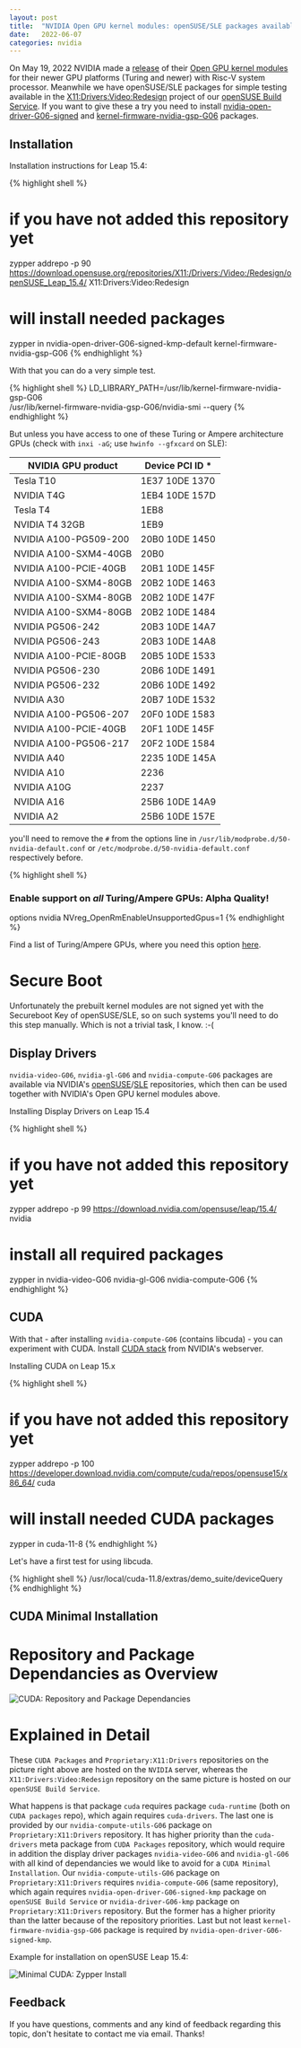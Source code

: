 ```yaml
---
layout: post
title:  "NVIDIA Open GPU kernel modules: openSUSE/SLE packages available"
date:   2022-06-07
categories: nvidia
---
```

On May 19, 2022 NVIDIA made a [release][nvidia-release] of their [Open GPU kernel modules][opengpu-github] for their newer GPU platforms (Turing and newer) with Risc-V system processor. Meanwhile we have openSUSE/SLE packages for simple testing available in the [X11:Drivers:Video:Redesign][x11-drivers-video-redesign] project of our [openSUSE Build Service][obs]. If you want to give these a try you need to install [nvidia-open-driver-G06-signed][kmp] and [kernel-firmware-nvidia-gsp-G06][firmware] packages.

## Installation

Installation instructions for Leap 15.4:

{% highlight shell %}
# if you have not added this repository yet
zypper addrepo -p 90 https://download.opensuse.org/repositories/X11:/Drivers:/Video:/Redesign/openSUSE_Leap_15.4/   X11:Drivers:Video:Redesign
# will install needed packages
zypper in nvidia-open-driver-G06-signed-kmp-default kernel-firmware-nvidia-gsp-G06
{% endhighlight %}

With that you can do a very simple test.

{% highlight shell %}
LD_LIBRARY_PATH=/usr/lib/kernel-firmware-nvidia-gsp-G06 \
/usr/lib/kernel-firmware-nvidia-gsp-G06/nvidia-smi --query
{% endhighlight %}

But unless you have access to one of these Turing or Ampere architecture GPUs (check with `inxi -aG`; use `hwinfo --gfxcard` on SLE):

| NVIDIA GPU product | Device PCI ID * |
|--------------------|-----------------|
| Tesla T10 | 1E37 10DE 1370 |
| NVIDIA T4G                           | 1EB4 10DE 157D |
| Tesla T4                             | 1EB8           |
| NVIDIA T4 32GB                       | 1EB9           |
| NVIDIA A100-PG509-200                | 20B0 10DE 1450 |
| NVIDIA A100-SXM4-40GB                | 20B0           |
| NVIDIA A100-PCIE-40GB                | 20B1 10DE 145F |
| NVIDIA A100-SXM4-80GB                | 20B2 10DE 1463 |
| NVIDIA A100-SXM4-80GB                | 20B2 10DE 147F |
| NVIDIA A100-SXM4-80GB                | 20B2 10DE 1484 |
| NVIDIA PG506-242                     | 20B3 10DE 14A7 |
| NVIDIA PG506-243                     | 20B3 10DE 14A8 |
| NVIDIA A100-PCIE-80GB                | 20B5 10DE 1533 |
| NVIDIA PG506-230                     | 20B6 10DE 1491 |
| NVIDIA PG506-232                     | 20B6 10DE 1492 |
| NVIDIA A30                           | 20B7 10DE 1532 |
| NVIDIA A100-PG506-207                | 20F0 10DE 1583 |
| NVIDIA A100-PCIE-40GB                | 20F1 10DE 145F |
| NVIDIA A100-PG506-217                | 20F2 10DE 1584 |
| NVIDIA A40                           | 2235 10DE 145A |
| NVIDIA A10                           | 2236           |
| NVIDIA A10G                          | 2237           |
| NVIDIA A16                           | 25B6 10DE 14A9 |
| NVIDIA A2                            | 25B6 10DE 157E |

you'll need to remove the `#` from the options line in `/usr/lib/modprobe.d/50-nvidia-default.conf` or `/etc/modprobe.d/50-nvidia-default.conf` respectively before.

{% highlight shell %}
### Enable support on *all* Turing/Ampere GPUs: Alpha Quality!
options nvidia NVreg_OpenRmEnableUnsupportedGpus=1
{% endhighlight %}

Find a list of Turing/Ampere GPUs, where you need this option [here][pci_ids-unsupported].

# Secure Boot

Unfortunately the prebuilt kernel modules are not signed yet with the Secureboot Key of openSUSE/SLE, so on such systems you'll need to do this step manually. Which is not a trivial task, I know. :-(

## Display Drivers

`nvidia-video-G06`, `nvidia-gl-G06` and `nvidia-compute-G06` packages are
available via NVIDIA's [openSUSE][opensuse]/[SLE][sle] repositories, which
then can be used together with NVIDIA's Open GPU kernel modules above.

Installing Display Drivers on Leap 15.4

{% highlight shell %}
# if you have not added this repository yet
zypper addrepo -p 99 https://download.nvidia.com/opensuse/leap/15.4/  nvidia
# install all required packages
zypper in nvidia-video-G06 nvidia-gl-G06 nvidia-compute-G06
{% endhighlight %}

## CUDA

With that - after installing `nvidia-compute-G06` (contains libcuda) - you can experiment with CUDA. Install [CUDA stack][cuda-stack] from NVIDIA's webserver.

Installing CUDA on Leap 15.x

{% highlight shell %}
# if you have not added this repository yet
zypper addrepo -p 100 https://developer.download.nvidia.com/compute/cuda/repos/opensuse15/x86_64/  cuda
# will install needed CUDA packages
zypper in cuda-11-8
{% endhighlight %}

Let's have a first test for using libcuda.

{% highlight shell %}
/usr/local/cuda-11.8/extras/demo_suite/deviceQuery
{% endhighlight %}

## CUDA Minimal Installation

# Repository and Package Dependancies as Overview

![CUDA: Repository and Package Dependancies](/assets/2022-06-07-cuda-repos.svg)

# Explained in Detail

These `CUDA Packages` and `Proprietary:X11:Drivers` repositories on the picture right above are hosted on the `NVIDIA` server, whereas the `X11:Drivers:Video:Redesign` repository on the same picture is hosted on our `openSUSE Build Service`.

What happens is that package `cuda` requires package `cuda-runtime` (both on `CUDA packages` repo), which again requires `cuda-drivers`. The last one is provided by our `nvidia-compute-utils-G06` package on `Proprietary:X11:Drivers` repository. It has higher priority than the `cuda-drivers` meta package from `CUDA Packages` repository, which would require in addition the display driver packages `nvidia-video-G06` and `nvidia-gl-G06` with all kind of dependancies we would like to avoid for a `CUDA Minimal Installation`. Our `nvidia-compute-utils-G06` package on `Proprietary:X11:Drivers` requires `nvidia-compute-G06` (same repository), which again requires `nvidia-open-driver-G06-signed-kmp` package on `openSUSE Build Service` or `nvidia-driver-G06-kmp` package on `Proprietary:X11:Drivers` repository. But the former has a higher priority than the latter because of the repository priorities. Last but not least `kernel-firmware-nvidia-gsp-G06` package is required by `nvidia-open-driver-G06-signed-kmp`.

Example for installation on openSUSE Leap 15.4:

![Minimal CUDA: Zypper Install](/assets/2022-06-07-cuda-zypper-install-output.jpg)

## Feedback

If you have questions, comments and any kind of feedback regarding this topic, don't hesitate to contact me via email. Thanks!

[nvidia-release]: https://developer.nvidia.com/blog/nvidia-releases-open-source-gpu-kernel-modules/
[opengpu-github]: https://github.com/NVIDIA/open-gpu-kernel-modules
[x11-drivers-video-redesign]: https://build.opensuse.org/project/monitor/X11:Drivers:Video:Redesign
[obs]: https://build.opensuse.org/
[kmp]: https://build.opensuse.org/package/show/X11:Drivers:Video:Redesign/nvidia-open-driver-G06-signed
[firmware]: https://build.opensuse.org/package/show/X11:Drivers:Video:Redesign/kernel-firmware-nvidia-gsp-G06
[pci_ids-unsupported]: https://build.opensuse.org/package/view_file/X11:Drivers:Video:Redesign/nvidia-open-driver-G06-signed/pci_ids-unsupported
[opensuse]: https://download.nvidia.com/opensuse
[sle]: https://download.nvidia.com/suse
[cuda-stack]: https://developer.download.nvidia.com/compute/cuda/repos/
